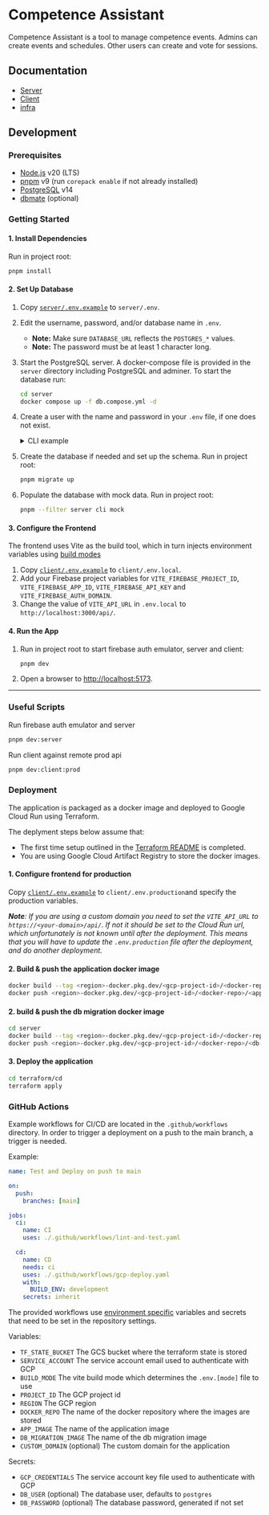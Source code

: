 # Competence Assistant

Competence Assistant is a tool to manage competence events. Admins can create events and schedules. Other users can create and vote for sessions.

## Documentation

- [Server](server/README.md)
- [Client](client/README.md)
- [infra](terraform/README.md)

## Development

### Prerequisites

- [Node.js](https://nodejs.org/) v20 (LTS)
- [pnpm](https://pnpm.io/) v9 (run `corepack enable` if not already installed)
- [PostgreSQL](https://www.postgresql.org/) v14
- [dbmate](https://github.com/amacneil/dbmate) (optional)

### Getting Started

#### 1. Install Dependencies

Run in project root:

```sh
pnpm install
```

#### 2. Set Up Database

1. Copy [`server/.env.example`](server/.env.example) to `server/.env`.

2. Edit the username, password, and/or database name in `.env`.

   - **Note:** Make sure `DATABASE_URL` reflects the `POSTGRES_*` values.
   - **Note:** The password must be at least 1 character long.

3. Start the PostgreSQL server.
   A docker-compose file is provided in the `server` directory including PostgreSQL and adminer. To start the database run:

   ```sh
   cd server
   docker compose up -f db.compose.yml -d
   ```

4. Create a user with the name and password in your `.env` file, if one does not exist.
   <details>
   <summary>CLI example</summary>

   ```sh
   psql --dbname=postgres --command="CREATE USER <username> WITH PASSWORD '<password>' CREATEDB;"
   ```

   _(Replace `<username>` and `<password>` with the username and password, respectively.)_
   </details>

5. Create the database if needed and set up the schema. Run in project root:

   ```sh
   pnpm migrate up
   ```

6. Populate the database with mock data. Run in project root:

   ```sh
   pnpm --filter server cli mock
   ```

#### 3. Configure the Frontend

The frontend uses Vite as the build tool, which in turn injects environment variables using [build modes](https://vitejs.dev/guide/env-and-mode#modes)

1. Copy [`client/.env.example`](client/.env.example) to `client/.env.local`.
2. Add your Firebase project variables for `VITE_FIREBASE_PROJECT_ID`, `VITE_FIREBASE_APP_ID`, `VITE_FIREBASE_API_KEY` and `VITE_FIREBASE_AUTH_DOMAIN`.
3. Change the value of `VITE_API_URL` in `.env.local` to `http://localhost:3000/api/`.

#### 4. Run the App

1. Run in project root to start firebase auth emulator, server and client:

   ```sh
   pnpm dev
   ```

2. Open a browser to <http://localhost:5173>.

---

### Useful Scripts

Run firebase auth emulator and server

```sh
pnpm dev:server
```

Run client against remote prod api

```sh
pnpm dev:client:prod
```

### Deployment

The application is packaged as a docker image and deployed to Google Cloud Run using Terraform.

The deplyment steps below assume that:

- The first time setup outlined in the [Terraform README](terraform/README.md) is completed.
- You are using Google Cloud Artifact Registry to store the docker images.

#### 1. Configure frontend for production

Copy [`client/.env.example`](client/.env.example) to `client/.env.production`and specify the production variables.

_**Note**: If you are using a custom domain you need to set the `VITE_API_URL` to `https://<your-domain>/api/`. If not it should be set to the Cloud Run url, which unfortunately is not known until after the deployment. This means that you will have to update the `.env.production` file after the deployment, and do another deployment._

#### 2. Build & push the application docker image

```sh
docker build --tag <region>-docker.pkg.dev/<gcp-project-id>/<docker-repo>/<app-image> --build-arg BUILD_MODE=production .
docker push <region>-docker.pkg.dev/<gcp-project-id>/<docker-repo>/<app-image>
```

#### 2. build & push the db migration docker image

```sh
cd server
docker build --tag <region>-docker.pkg.dev/<gcp-project-id>/<docker-repo>/<db-image> -f db.Dockerfile .
docker push <region>-docker.pkg.dev/<gcp-project-id>/<docker-repo>/<db-image>
```

#### 3. Deploy the application

```sh
cd terraform/cd
terraform apply
```

### GitHub Actions

Example workflows for CI/CD are located in the `.github/workflows` directory. In order to trigger a deployment on a push to the main branch, a trigger is needed.

Example:

```yaml
name: Test and Deploy on push to main

on:
  push:
    branches: [main]

jobs:
  ci:
    name: CI
    uses: ./.github/workflows/lint-and-test.yaml

  cd:
    name: CD
    needs: ci
    uses: ./.github/workflows/gcp-deploy.yaml
    with:
      BUILD_ENV: development
    secrets: inherit
```

The provided workflows use [environment specific](https://docs.github.com/en/actions/deployment/targeting-different-environments/using-environments-for-deployment) variables and secrets that need to be set in the repository settings.

Variables:

- `TF_STATE_BUCKET` The GCS bucket where the terraform state is stored
- `SERVICE_ACCOUNT` The service account email used to authenticate with GCP
- `BUILD_MODE` The vite build mode which determines the `.env.[mode]` file to use
- `PROJECT_ID` The GCP project id
- `REGION` The GCP region
- `DOCKER_REPO` The name of the docker repository where the images are stored
- `APP_IMAGE` The name of the application image
- `DB_MIGRATION_IMAGE` The name of the db migration image
- `CUSTOM_DOMAIN` (optional) The custom domain for the application

Secrets:

- `GCP_CREDENTIALS` The service account key file used to authenticate with GCP
- `DB_USER` (optional) The database user, defaults to `postgres`
- `DB_PASSWORD` (optional) The database password, generated if not set
